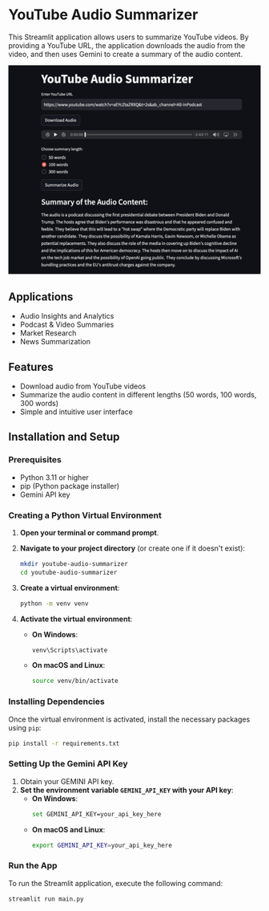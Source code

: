 # YouTube Audio Summarizer

This Streamlit application allows users to summarize YouTube videos. By providing a YouTube URL, the application downloads the audio from the video, and then uses Gemini to create a summary of the audio content.

![Screenshot of the application](images/screenshot.png)

## Applications

- Audio Insights and Analytics
- Podcast & Video Summaries
- Market Research
- News Summarization

## Features

- Download audio from YouTube videos
- Summarize the audio content in different lengths (50 words, 100 words, 300 words)
- Simple and intuitive user interface

## Installation and Setup

### Prerequisites

- Python 3.11 or higher
- pip (Python package installer)
- Gemini API key

### Creating a Python Virtual Environment

1. **Open your terminal or command prompt**.

2. **Navigate to your project directory** (or create one if it doesn't exist):
    ```sh
    mkdir youtube-audio-summarizer
    cd youtube-audio-summarizer
    ```

3. **Create a virtual environment**:
    ```sh
    python -m venv venv
    ```

4. **Activate the virtual environment**:
    - **On Windows**:
        ```sh
        venv\Scripts\activate
        ```
    - **On macOS and Linux**:
        ```sh
        source venv/bin/activate
        ```

### Installing Dependencies

Once the virtual environment is activated, install the necessary packages using `pip`:
```sh
pip install -r requirements.txt
```

### Setting Up the Gemini API Key

1. Obtain your GEMINI API key.
2. **Set the environment variable `GEMINI_API_KEY` with your API key**:
    - **On Windows**:
        ```sh
        set GEMINI_API_KEY=your_api_key_here
        ```
    - **On macOS and Linux**:
        ```sh
        export GEMINI_API_KEY=your_api_key_here
        ```

### Run the App

To run the Streamlit application, execute the following command:
```sh
streamlit run main.py
```